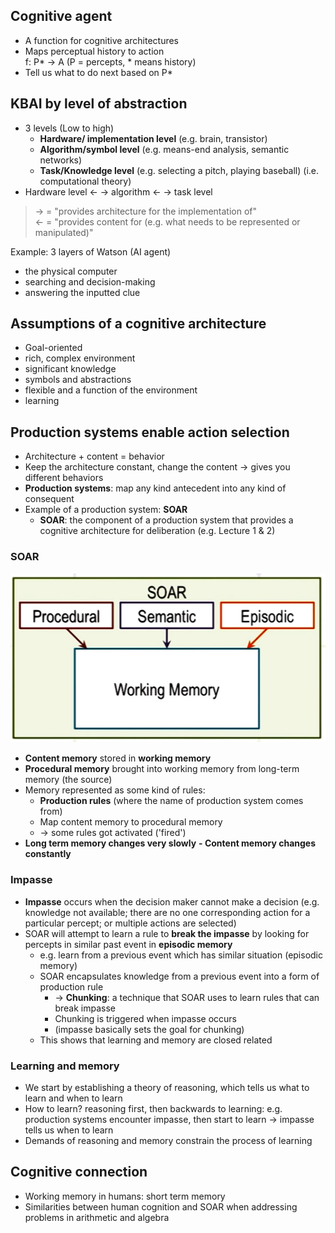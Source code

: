 ## Cognitive agent

- A function for cognitive architectures
- Maps perceptual history to action  
	f: P* -> A (P = percepts, * means history)
- Tell us what to do next based on P*

## KBAI by level of abstraction

- 3 levels (Low to high)  
	- **Hardware/ implementation level** (e.g. brain, transistor)
	- **Algorithm/symbol level** (e.g. means-end analysis, semantic networks)
	- **Task/Knowledge level** (e.g. selecting a pitch, playing baseball) (i.e. computational theory)
- Hardware level ← → algorithm ← → task level  
> → = "provides architecture for the implementation of"  
> ← = "provides content for (e.g. what needs to be represented or manipulated)"

Example: 3 layers of Watson (AI agent)  
- the physical computer
- searching and decision-making
- answering the inputted clue

## Assumptions of a cognitive architecture

- Goal-oriented
- rich, complex environment
- significant knowledge
- symbols and abstractions
- flexible and a function of the environment
- learning

## Production systems enable action selection

- Architecture + content = behavior
- Keep the architecture constant, change the content -> gives you different behaviors
- **Production systems**: map any kind antecedent into any kind of consequent
- Example of a production system: **SOAR**
	- **SOAR**: the component of a production system that provides a cognitive architecture for deliberation (e.g. Lecture 1 \& 2)

### SOAR

![soar](img/soar.png)

- **Content memory** stored in **working memory**
- **Procedural memory** brought into working memory from long-term memory (the source)
- Memory represented as some kind of rules:
	- **Production rules** (where the name of production system comes from)
	- Map content memory to procedural memory
	- -> some rules got activated ('fired')
- **Long term memory changes very slowly**
**- Content memory changes constantly**

### Impasse

- **Impasse** occurs when the decision maker cannot make a decision (e.g. knowledge not available; there are no one corresponding action for a particular percept; or multiple actions are selected)
- SOAR will attempt to learn a rule to **break the impasse** by looking for percepts in similar past event in **episodic memory**
	- e.g. learn from a previous event which has similar situation (episodic memory)
	- SOAR encapsulates knowledge from a previous event into a form of production rule  
		- -> **Chunking**: a technique that SOAR uses to learn rules that can break impasse
		- Chunking is triggered when impasse occurs
		- (impasse basically sets the goal for chunking)
	- This shows that learning and memory are closed related

### Learning and memory

- We start by establishing a theory of reasoning, which tells us what to learn and when to learn
- How to learn? reasoning first, then backwards to learning: e.g. production systems encounter impasse, then start to learn -> impasse tells us when to learn
- Demands of reasoning and memory constrain the process of learning

## Cognitive connection

- Working memory in humans: short term memory
- Similarities between human cognition and SOAR when addressing problems in arithmetic and algebra